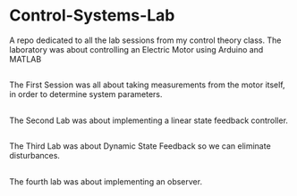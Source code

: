 # Control-Systems-Lab
A repo dedicated to all the lab sessions from my control theory class.
The laboratory was about controlling an Electric Motor using Arduino and MATLAB
##
The First Session was all about taking measurements from the motor itself, in order to determine system parameters.
##
The Second Lab was about implementing a linear state feedback controller.
##
The Third Lab was about Dynamic State Feedback so we can eliminate disturbances.
##
The fourth lab was about implementing an observer.
